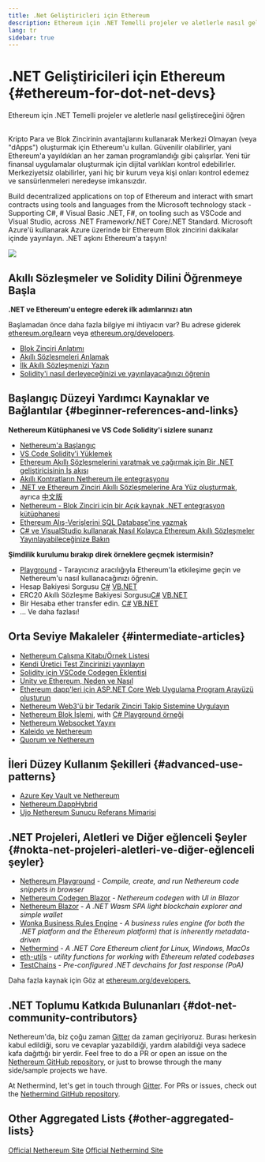 ```yaml
---
title: .Net Geliştiricleri için Ethereum
description: Ethereum için .NET Temelli projeler ve aletlerle nasıl geliştireceğini öğren
lang: tr
sidebar: true
---
```


# .NET Geliştiricileri için Ethereum {#ethereum-for-dot-net-devs}

<div class="featured">Ethereum için .NET Temelli projeler ve aletlerle nasıl geliştireceğini öğren</div><br/>

Kripto Para ve Blok Zincirinin avantajlarını kullanarak Merkezi Olmayan (veya "dApps") oluşturmak için Ethereum'u kullan. Güvenilir olabilirler, yani Ethereum'a yayıldıkları an her zaman programlandığı gibi çalışırlar. Yeni tür finansal uygulamalar oluşturmak için dijital varlıkları kontrol edebilirler. Merkeziyetsiz olabilirler, yani hiç bir kurum veya kişi onları kontrol edemez ve sansürlenmeleri neredeyse imkansızdır.

Build decentralized applications on top of Ethereum and interact with smart contracts using tools and languages from the Microsoft technology stack - Supporting C#, # Visual Basic .NET, F#, on tooling such as VSCode and Visual Studio, across .NET Framework/.NET Core/.NET Standard. Microsoft Azure'ü kullanarak Azure üzerinde bir Ethereum Blok zincirini dakikalar içinde yayınlayın. .NET aşkını Ethereum'a taşıyın!

<img src="https://raw.githubusercontent.com/Nethereum/Nethereum/master/logos/logo192x192t.png" />

## Akıllı Sözleşmeler ve Solidity Dilini Öğrenmeye Başla

**.NET ve Ethereum'u entegre ederek ilk adımlarınızı atın**

Başlamadan önce daha fazla bilgiye mi ihtiyacın var? Bu adrese giderek [ethereum.org/learn](/tr/learn/) veya [ethereum.org/developers](/tr/developers/).

- [Blok Zinciri Anlatımı](https://kauri.io/article/d55684513211466da7f8cc03987607d5/blockchain-explained)
- [Akıllı Sözleşmeleri Anlamak](https://kauri.io/article/e4f66c6079e74a4a9b532148d3158188/ethereum-101-part-5-the-smart-contract)
- [İlk Akıllı Sözleşmenizi Yazın](https://kauri.io/article/124b7db1d0cf4f47b414f8b13c9d66e2/remix-ide-your-first-smart-contract)
- [Solidity'i nasıl derleyeceğinizi ve yayınlayacağınızı öğrenin](https://kauri.io/article/973c5f54c4434bb1b0160cff8c695369/understanding-smart-contract-compilation-and-deployment)

## Başlangıç Düzeyi Yardımcı Kaynaklar ve Bağlantılar {#beginner-references-and-links}

**Nethereum Kütüphanesi ve VS Code Solidity'i sizlere sunarız**

- [Nethereum'a Başlangıç](https://docs.nethereum.com/en/latest/getting-started/)
- [VS Code Solidity'i Yüklemek](https://marketplace.visualstudio.com/items?itemName=JuanBlanco.solidity)
- [Ethereum Akıllı Sözleşmelerini yaratmak ve çağırmak için Bir .NET geliştiricisinin İş akışı](https://medium.com/coinmonks/a-net-developers-workflow-for-creating-and-calling-ethereum-smart-contracts-44714f191db2)
- [Akıllı Kontratların Nethereum ile entegrasyonu](https://kauri.io/article/b54334b0695342c1bbe161c4c4467b50/smart-contracts-integration-with-nethereum)
- [.NET ve Ethereum Zinciri Akıllı Sözleşmelerine Ara Yüz oluşturmak](https://medium.com/my-blockchain-development-daily-journey/interfacing-net-and-ethereum-blockchain-smart-contracts-with-nethereum-2fa3729ac933), ayrıca [中文版](https://medium.com/my-blockchain-development-daily-journey/%E4%BD%BF%E7%94%A8nethereum%E9%80%A3%E6%8E%A5-net%E5%92%8C%E4%BB%A5%E5%A4%AA%E7%B6%B2%E5%8D%80%E5%A1%8A%E9%8F%88%E6%99%BA%E8%83%BD%E5%90%88%E7%B4%84-4a96d35ad1e1)
- [Nethereum - Blok Zinciri için bir Açık kaynak .NET entegrasyon kütüphanesi](https://kauri.io/article/d15dfd4903f149cdb84b3ce666103b52/v1/nethereum-an-open-source-.net-integration-library-for-blockchain)
- [Ethereum Alış-Verişlerini SQL Database'ine yazmak](https://medium.com/coinmonks/writing-ethereum-transactions-to-sql-database-using-nethereum-fd94e0e4fa36)
- [C# ve VisualStudio kullanarak Nasıl Kolayca Ethereum Akıllı Sözleşmeler Yayınlayabileceğinize Bakın](https://koukia.ca/deploy-ethereum-smart-contracts-using-c-and-visualstudio-5be188ae928c) <br/>

**Şimdilik kurulumu bırakıp direk örneklere geçmek istermisin?**

- [Playground](http://playground.nethereum.com) - Tarayıcınız aracılığıyla Ethereum'la etkileşime geçin ve Nethereum'u nasıl kullanacağınızı öğrenin.
- Hesap Bakiyesi Sorgusu [C#](http://playground.nethereum.com/csharp/id/1001) [VB.NET](http://playground.nethereum.com/vb/id/2001)
- ERC20 Akıllı Sözleşme Bakiyesi Sorgusu[C#](http://playground.nethereum.com/csharp/id/1005) [VB.NET](http://playground.nethereum.com/vb/id/2004)
- Bir Hesaba ether transfer edin. [C#](http://playground.nethereum.com/csharp/id/1003) [VB.NET](http://playground.nethereum.com/vb/id/2003)
- ... Ve daha fazlası!

## Orta Seviye Makaleler {#intermediate-articles}

- [Nethereum Çalışma Kitabı/Örnek Listesi](http://docs.nethereum.com/en/latest/Nethereum.Workbooks/docs/)
- [Kendi Üretici Test Zincirinizi yayınlayın](https://github.com/Nethereum/Testchains)
- [Solidity için VSCode Codegen Eklentisi](https://docs.nethereum.com/en/latest/nethereum-codegen-vscodesolidity/)
- [Unity ve Ethereum, Neden ve Nasıl](https://www.raywenderlich.com/5509-unity-and-ethereum-why-and-how)
- [Ethereum dapp'leri için ASP.NET Core Web Uygulama Program Arayüzü oluşturun](https://tech-mint.com/create-asp-net-core-web-api-for-ethereum-dapps/)
- [Nethereum Web3'ü bir Tedarik Zinciri Takip Sistemine Uygulayın](http://blog.pomiager.com/post/using-nethereum-web3-to-implement-a-supply-chain-traking-system4)
- [Nethereum Blok İşlemi](https://nethereum.readthedocs.io/en/latest/nethereum-block-processing-detail/), with [C# Playground örneği](http://playground.nethereum.com/csharp/id/1025)
- [Nethereum Websocket Yayını](https://nethereum.readthedocs.io/en/latest/nethereum-subscriptions-streaming/)
- [Kaleido ve Nethereum](https://kaleido.io/kaleido-and-nethereum/)
- [Quorum ve Nethereum](https://github.com/Nethereum/Nethereum/blob/master/src/Nethereum.Quorum/README.md)

## İleri Düzey Kullanım Şekilleri {#advanced-use-patterns}

- [Azure Key Vault ve Nethereum](https://github.com/Azure-Samples/bc-community-samples/tree/master/akv-nethereum)
- [Nethereum.DappHybrid](https://github.com/Nethereum/Nethereum.DappHybrid)
- [Ujo Nethereum Sunucu Referans Mimarisi](https://docs.nethereum.com/en/latest/nethereum-ujo-backend-sample/)

## .NET Projeleri, Aletleri ve Diğer eğlenceli Şeyler {#nokta-net-projeleri-aletleri-ve-diğer-eğlenceli şeyler}

- [Nethereum Playground](http://playground.nethereum.com/) - _Compile, create, and run Nethereum code snippets in browser_
- [Nethereum Codegen Blazor](https://github.com/Nethereum/Nethereum.CodeGen.Blazor) - _Nethereum codegen with UI in Blazor_
- [Nethereum Blazor](https://github.com/Nethereum/NethereumBlazor) - _A .NET Wasm SPA light blockchain explorer and simple wallet_
- [Wonka Business Rules Engine](https://docs.nethereum.com/en/latest/wonka/) - _A business rules engine (for both the .NET platform and the Ethereum platform) that is inherently metadata-driven_
- [Nethermind](https://github.com/NethermindEth/nethermind) - _A .NET Core Ethereum client for Linux, Windows, MacOs_
- [eth-utils](https://github.com/ethereum/eth-utils/) - _utility functions for working with Ethereum related codebases_
- [TestChains](https://github.com/Nethereum/TestChains) - _Pre-configured .NET devchains for fast response (PoA)_

Daha fazla kaynak için Göz at [ethereum.org/developers.](/tr/developers/)

## .NET Toplumu Katkıda Bulunanları {#dot-net-community-contributors}

Nethereum'da, biz çoğu zaman [Gitter](https://gitter.im/Nethereum/Nethereum) da zaman geçiriyoruz. Burası herkesin kabul edildiği, soru ve cevaplar yazabildiği, yardım alabildiği veya sadece kafa dağıttığı bir yerdir. Feel free to do a PR or open an issue on the [Nethereum GitHub repository](https://github.com/Nethereum), or just to browse through the many side/sample projects we have.

At Nethermind, let's get in touch through [Gitter](https://gitter.im/nethermindeth/nethermind). For PRs or issues, check out the [Nethermind GitHub repository](https://github.com/NethermindEth/nethermind).

## Other Aggregated Lists {#other-aggregated-lists}

[Official Nethereum Site](https://nethereum.com/) [Official Nethermind Site](https://nethermind.io/)

